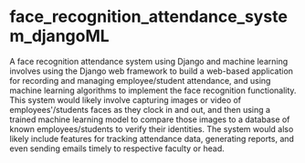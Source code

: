 # face_recognition_attendance_system_djangoML

A face recognition attendance system using Django and machine learning involves using the Django web framework to build a web-based application for recording and managing employee/student attendance, and using machine learning algorithms to implement the face recognition functionality. This system would likely involve capturing images or video of employees'/students faces as they clock in and out, and then using a trained machine learning model to compare those images to a database of known employees/students to verify their identities. The system would also likely include features for tracking attendance data, generating reports, and even sending emails timely to respective faculty or head.
